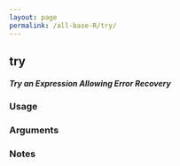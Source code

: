 ```yaml
---
layout: page
permalink: /all-base-R/try/
---
```


## __try__

#### _Try an Expression Allowing Error Recovery_

### Usage

### Arguments

### Notes
